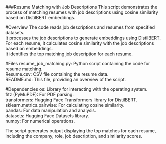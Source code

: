 ###Resume Matching with Job Descriptions
This script demonstrates the process of matching resumes with job descriptions using cosine similarity based on DistilBERT embeddings.        

#Overview
The code reads job descriptions and resumes from specified datasets.         
It processes the job descriptions to generate embeddings using DistilBERT.        
For each resume, it calculates cosine similarity with the job descriptions based on embeddings.       
It identifies the top matching job description for each resume.          

#Files
resume_job_matching.py: Python script containing the code for resume matching.   
Resume.csv: CSV file containing the resume data.      
README.md: This file, providing an overview of the script.     

#Dependencies
os: Library for interacting with the operating system.   
fitz (PyMuPDF): For PDF parsing.   
transformers: Hugging Face Transformers library for DistilBERT.   
sklearn.metrics.pairwise: For calculating cosine similarity.   
pandas: For data manipulation and analysis.   
datasets: Hugging Face Datasets library.   
numpy: For numerical operations.   


The script generates output displaying the top matches for each resume, including the company, role, job description, and similarity scores.
